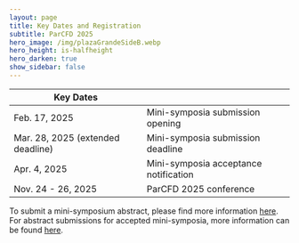 ```yaml
---
layout: page
title: Key Dates and Registration
subtitle: ParCFD 2025
hero_image: /img/plazaGrandeSideB.webp
hero_height: is-halfheight
hero_darken: true
show_sidebar: false
---
```


<!-- {% include notification.html message="Site under construction, information will be updated very soon." %} -->

|Key Dates||
| - | - |
| Feb. 17, 2025 | Mini-symposia submission opening |
| Mar. 28, 2025 (extended deadline) | Mini-symposia submission deadline |
| Apr. 4, 2025 | Mini-symposia acceptance notification |
| Nov. 24 - 26, 2025 | ParCFD 2025 conference |

<!--
| Mar. 15, 2024 | Abstract submission opening |
| Jun. 5, 2024 (extended from May 01, 2024) | Abstract submission deadline |
| Jul. 8, 2024 | Abstract acceptance notification |
| Jul. 8, 2024 | Registration opening |
| Jul. 21, 2024 | Early-bird registration deadline |
| Aug. 9, 2024 | Registration deadline |
-->

To submit a mini-symposium abstract, please find more information [here](/call-minisymposia). For abstract submissions for accepted mini-symposia, more information can be found [here](/call-papers).

<!--
The registration opens on July 8th, 2024. You will have the following options:

| Registration | Student | Student (virtual) | Regular | Regular (virtual) |
| - | - | - | - | - |
| Early-bird | 420 € | 150 € | 580 € | 250 € | 
| Full | 525 € | 150 € | 725 € | 250 € |


 {% include notification.html message="Early-bird registration is possible until July 21st, 2024. The register open soon." %}
 
 -->
